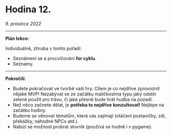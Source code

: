 # Hodina 12.
_9. prosince 2022_

-------

**Plán lekce:**

Individuálně, zhruba v tomto pořadí:

- Seznámení se a procvičování **for cyklu**.
- Seznamy.

------

**Pokročilí:**
- Budete pokračovat ve tvorbě vaší hry. Cílem je co nejdříve zprovoznit nějaké MVP! Nezabývat se ze začátku maličkostma typu jaký odstín zelené použít pro trávu, či jaká přesně bude hrát hudba na pozadí.
- Než něco začnete dělat, je **potřeba to nejdříve konzultovat!** Nejlépe na začátku hodiny.
- Budeme se věnovat tématům, která vás zajímají (otáčení postavičky, zdi, překážky, náhodné NPCs atd.).
- Nabízí se možnost probrat slovník (používá se hodně i v pygame).
